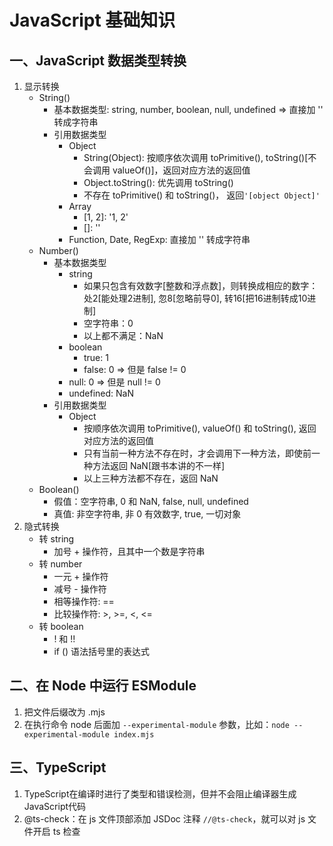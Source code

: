 # JavaScript 基础知识
## 一、JavaScript 数据类型转换
1. 显示转换
    - String()
        - 基本数据类型: string, number, boolean, null, undefined => 直接加 '' 转成字符串 
        - 引用数据类型
            - Object
                - String(Object): 按顺序依次调用 toPrimitive(), toString()[不会调用 valueOf()]，返回对应方法的返回值
                - Object.toString(): 优先调用 toString()
                - 不存在 toPrimitive() 和 toString()， 返回`'[object Object]'`
            - Array
                - [1, 2]: '1, 2'
                - []: ''
            - Function, Date, RegExp: 直接加 '' 转成字符串
    - Number()
        - 基本数据类型
            - string
                - 如果只包含有效数字[整数和浮点数]，则转换成相应的数字：处2[能处理2进制], 忽8[忽略前导0], 转16[把16进制转成10进制]
                - 空字符串：0
                - 以上都不满足：NaN
            - boolean
                - true: 1
                - false: 0 => 但是 false != 0
            - null: 0 => 但是 null != 0
            - undefined: NaN
        - 引用数据类型
            - Object
                - 按顺序依次调用 toPrimitive(), valueOf() 和 toString(), 返回对应方法的返回值
                - 只有当前一种方法不存在时，才会调用下一种方法，即使前一种方法返回 NaN[跟书本讲的不一样]
                - 以上三种方法都不存在，返回 NaN
    - Boolean()
        - 假值：空字符串, 0 和 NaN, false, null, undefined
        - 真值: 非空字符串, 非 0 有效数字, true, 一切对象
2. 隐式转换
    - 转 string
        - 加号 + 操作符，且其中一个数是字符串
    - 转 number
        - 一元 + 操作符
        - 减号 - 操作符
        - 相等操作符: ==
        - 比较操作符: >, >=, <, <=
    - 转 boolean
        - ! 和 !!
        - if () 语法括号里的表达式
## 二、在 Node 中运行 ESModule
1. 把文件后缀改为 .mjs
2. 在执行命令 node 后面加 `--experimental-module` 参数，比如：`node --experimental-module index.mjs`  

## 三、TypeScript
1. TypeScript在编译时进行了类型和错误检测，但并不会阻止编译器生成JavaScript代码
2. @ts-check：在 js 文件顶部添加 JSDoc 注释 `//@ts-check`，就可以对 js 文件开启 ts 检查
